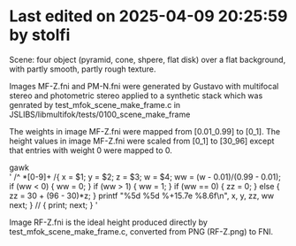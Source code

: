 # Last edited on 2025-04-09 20:25:59 by stolfi

Scene: four object (pyramid, cone, shpere, flat disk) over a flat background,
with partly smooth, partly rough texture.

Images MF-Z.fni and PM-N.fni were generated by Gustavo with multifocal
stereo and photometric stereo applied to a synthetic stack which was
genrated by test_mfok_scene_make_frame.c in
JSLIBS/libmultifok/tests/0100_scene_make_frame

The weights in image MF-Z.fni were mapped from [0.01_0.99] to [0_1]. The
height values in image MF-Z.fni were scaled from [0_1] to [30_96] except
that entries with weight 0 were mapped to 0.

gawk \
  ' /^ *[0-9]+ /{ 
      x = $1; y = $2; z = $3; w = $4;
      ww = (w - 0.01)/(0.99 - 0.01);
      if (ww < 0) { ww = 0; }
      if (ww > 1) { ww = 1; }
      if (ww == 0)
        { zz = 0; }
      else
        { zz = 30 + (96 - 30)*z; }
      printf "%5d %5d %+15.7e %8.6f\n", x, y, zz, ww
      next;
    }
    // { print; next; }
  '
        

Image RF-Z.fni is the ideal height produced directly by test_mfok_scene_make_frame.c,
converted from PNG (RF-Z.png) to FNI.
